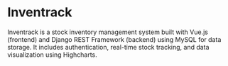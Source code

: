 # Inventrack
Inventrack is a stock inventory management system built with Vue.js (frontend) and Django REST Framework (backend) using MySQL for data storage. It includes authentication, real-time stock tracking, and data visualization using Highcharts.
